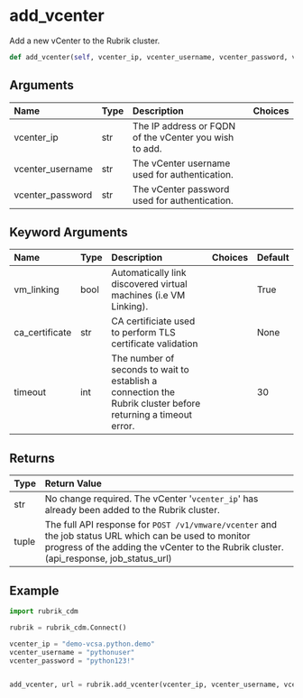 # add\_vcenter

Add a new vCenter to the Rubrik cluster.

```python
def add_vcenter(self, vcenter_ip, vcenter_username, vcenter_password, vm_linking=True, ca_certificate=None, timeout=30):
```

## Arguments

| Name | Type | Description | Choices |
| :--- | :--- | :--- | :--- |
| vcenter\_ip | str | The IP address or FQDN of the vCenter you wish to add. |  |
| vcenter\_username | str | The vCenter username used for authentication. |  |
| vcenter\_password | str | The vCenter password used for authentication. |  |

## Keyword Arguments

| Name | Type | Description | Choices | Default |
| :--- | :--- | :--- | :--- | :--- |
| vm\_linking | bool | Automatically link discovered virtual machines \(i.e VM Linking\). |  | True |
| ca\_certificate | str | CA certificiate used to perform TLS certificate validation |  | None |
| timeout | int | The number of seconds to wait to establish a connection the Rubrik cluster before returning a timeout error. |  | 30 |

## Returns

| Type | Return Value |
| :--- | :--- |
| str | No change required. The vCenter '`vcenter_ip`' has already been added to the Rubrik cluster. |
| tuple | The full API response for `POST /v1/vmware/vcenter` and the job status URL which can be used to monitor progress of the adding the vCenter to the Rubrik cluster. \(api\_response, job\_status\_url\) |

## Example

```python
import rubrik_cdm

rubrik = rubrik_cdm.Connect()

vcenter_ip = "demo-vcsa.python.demo"
vcenter_username = "pythonuser"
vcenter_password = "python123!"


add_vcenter, url = rubrik.add_vcenter(vcenter_ip, vcenter_username, vcenter_password)
```

